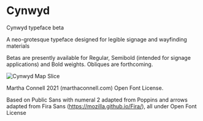 # Cynwyd
Cynwyd typeface beta

A neo-grotesque typeface designed for legible signage and wayfinding materials

Betas are presently available for Regular, Semibold (intended for signage applications) and Bold weights. Obliques are forthcoming.

![Cynwyd Map Slice](https://user-images.githubusercontent.com/93398918/140103899-f1668b38-2be8-4587-b940-5d36160de53a.png)

Martha Connell 2021 (marthaconnell.com) Open Font License.

Based on Public Sans with numeral 2 adapted from Poppins and arrows adapted from Fira Sans (https://mozilla.github.io/Fira/), all under Open Font License
